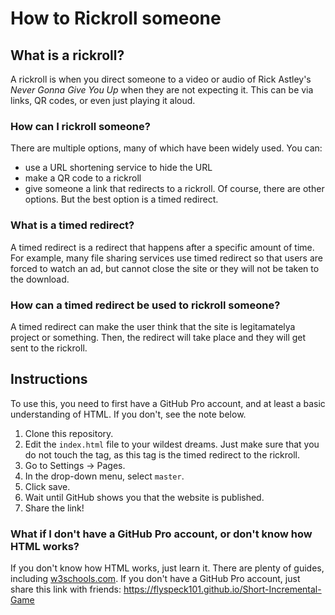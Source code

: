 # How to Rickroll someone
## What is a rickroll? 
A rickroll is when you direct someone to a video or audio of Rick Astley's _Never Gonna Give You Up_ when they are not expecting it. This can be via links, QR codes, or even just playing it aloud. 
### How can I rickroll someone? 
There are multiple options, many of which have been widely used. You can: 
- use a URL shortening service to hide the URL 
- make a QR code to a rickroll 
- give someone a link that redirects to a rickroll. 
Of course, there are other options. But the best option is a timed redirect. 
### What is a timed redirect? 
A timed redirect is a redirect that happens after a specific amount of time. For example, many file sharing services use timed redirect so that users are forced to watch an ad, but cannot close the site or they will not be taken to the download. 
### How can a timed redirect be used to rickroll someone? 
A timed redirect can make the user think that the site is legitamatelya project or something. Then, the redirect will take place and they will get sent to the rickroll. 
## Instructions 
To use this, you need to first have a GitHub Pro account, and at least a basic understanding of HTML. If you don't, see the note below. 
1. Clone this repository. 
2. Edit the `index.html` file to your wildest dreams. Just make sure that you do not touch the <meta> tag, as this tag is the timed redirect to the rickroll. 
3. Go to Settings -> Pages. 
4. In the drop-down menu, select `master`. 
5. Click save. 
6. Wait until GitHub shows you that the website is published. 
7. Share the link! 

### What if I don't have a GitHub Pro account, or don't know how HTML works? 
If you don't know how HTML works, just learn it. There are plenty of guides, including [w3schools.com](https://www.w3schools.com). 
If you don't have a GitHub Pro account, just share this link with friends: https://flyspeck101.github.io/Short-Incremental-Game 
